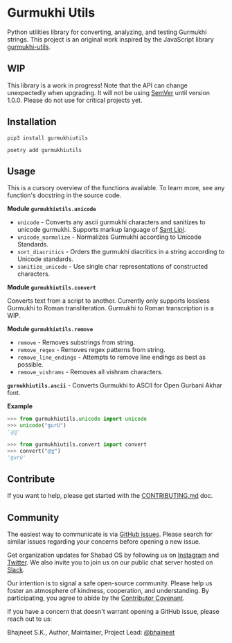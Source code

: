 # Gurmukhi Utils

Python utilities library for converting, analyzing, and testing Gurmukhi strings. This project is an original work inspired by the JavaScript library [gurmukhi-utils](https://github.com/shabados/gurmukhi-utils).

## WIP

This library is a work in progress! Note that the API can change unexpectedly when upgrading. It will not be using [SemVer](https://semver.org/) until version 1.0.0. Please do not use for critical projects yet.

## Installation

```shell
pip3 install gurmukhiutils
```

```shell
poetry add gurmukhiutils
```

## Usage

This is a cursory overview of the functions available. To learn more, see any function's docstring in the source code.

**Module `gurmukhiutils.unicode`**

- `unicode` - Converts any ascii gurmukhi characters and sanitizes to unicode gurmukhi. Supports markup language of [Sant Lipi](https://github.com/shabados/SantLipi).
- `unicode_normalize` - Normalizes Gurmukhi according to Unicode Standards.
- `sort_diacritics` - Orders the gurmukhi diacritics in a string according to Unicode standards.
- `sanitize_unicode` - Use single char representations of constructed characters.

**Module `gurmukhiutils.convert`**

Converts text from a script to another. Currently only supports lossless Gurmukhi to Roman transliteration. Gurmukhi to Roman transcription is a WIP.

**Module `gurmukhiutils.remove`**

- `remove` - Removes substrings from string.
- `remove_regex` - Removes regex patterns from string.
- `remove_line_endings` - Attempts to remove line endings as best as possible.
- `remove_vishrams` - Removes all vishram characters.

**`gurmukhiutils.ascii`** - Converts Gurmukhi to ASCII for Open Gurbani Akhar font.

**Example**

```python
>>> from gurmukhiutils.unicode import unicode
>>> unicode("gurU")
'ਗੁਰੂ'

>>> from gurmukhiutils.convert import convert
>>> convert("ਗੁਰੂ")
'gurū'
```

## Contribute

If you want to help, please get started with the [CONTRIBUTING.md](./CONTRIBUTING.md) doc.

## Community

The easiest way to communicate is via [GitHub issues](https://github.com/shabados/viewer/issues). Please search for similar issues regarding your concerns before opening a new issue.

Get organization updates for Shabad OS by following us on [Instagram](https://www.instagram.com/shabad_os/) and [Twitter](https://twitter.com/shabad_os/). We also invite you to join us on our public chat server hosted on [Slack](https://chat.shabados.com/).

Our intention is to signal a safe open-source community. Please help us foster an atmosphere of kindness, cooperation, and understanding. By participating, you agree to abide by the [Contributor Covenant](https://www.contributor-covenant.org/version/2/0/code_of_conduct/).

If you have a concern that doesn't warrant opening a GitHub issue, please reach out to us:

Bhajneet S.K., Author, Maintainer, Project Lead: [@bhajneet](https://github.com/bhajneet/)
